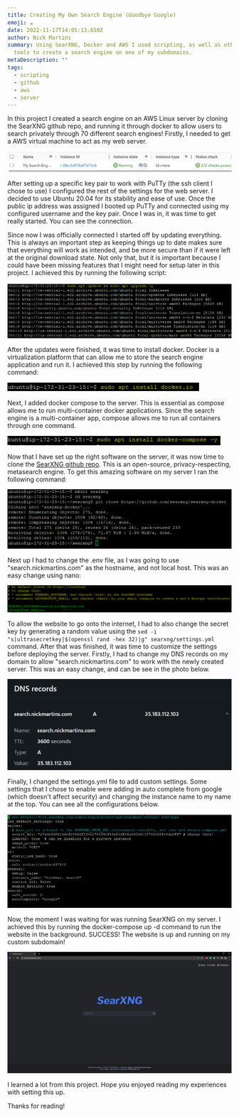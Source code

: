 ```yaml
---
title: Creating My Own Search Engine (Goodbye Google)
emoji: ☁️
date: 2022-11-17T14:05:13.650Z
author: Nick Martins
summary: Using SearXNG, Docker and AWS I used scripting, as well as other DevOps
  tools to create a search engine on one of my subdomains.
metaDescription: ""
tags:
  - scripting
  - github
  - aws
  - server
---
```

I﻿n this project I created a search engine on an AWS Linux server by cloning the SearXNG github repo, and running it through docker to allow users to search privately through 70 different search engines! Firstly, I needed to get a AWS virtual machine to act as my web server.

![VM Instance](/static/img/virtual-machine-.png "AWS Virtual Machine Instance")

After setting up a specific key pair to work with PuTTy (the ssh client I chose to use) I configured the rest of the settings for the web server. I decided to use Ubuntu 20.04 for its stability and ease of use. Once the public ip address was assigned I booted up PuTTy and connected using my configured username and the key pair. Once I was in, it was time to get really started. You can see the connection.

Since now I was officially connected I started off by updating everything. This is always an important step as keeping things up to date makes sure that everything will work as intended, and be more secure than if it were left at the original download state. Not only that, but it is important because I could have been missing features that I might need for setup later in this project. I achieved this by running the following script:

![](/static/img/update.png)

After the updates were finished, it was time to install docker. Docker is a virtualization platform that can allow me to store the search engine application and run it. I achieved this step by running the following command:

![](/static/img/docker.png)

N﻿ext, I added docker compose to the server. This is essential as compose allows me to run multi-container docker applications. Since the search engine is a multi-container app, compose allows me to run all containers through one command.

![](/static/img/dockercompose.png)

N﻿ow that I have set up the right software on the server, it was now time to clone the [SearXNG github repo](https://github.com/searxng/searxng). This is an open-source, privacy-respecting, metasearch engine. To get this amazing software on my server I ran the following command:

![](/static/img/git-clone.png)

N﻿ext up I had to change the .env file, as I was going to use "search.nickmartins.com" as the hostname, and not local host. This was an easy change using nano:

![](/static/img/nano.png)

T﻿o allow the website to go onto the internet, I had to also change the secret key by generating a random value using the `sed -i "s|ultrasecretkey|$(openssl rand -hex 32)|g" searxng/settings.yml` command. After that was finished, it was time to customize the settings before deploying the server. Firstly, I had to change my DNS records on my domain to allow "search.nickmartins.com" to work with the newly created server. This was an easy change, and can be see in the photo below.

![](/static/img/dns-record.png)

F﻿inally, I changed the settings.yml file to add custom settings. Some settings that I chose to enable were adding in auto complete from google (which doesn't affect security) and changing the instance name to my name at the top. You can see all the configurations below.

![](/static/img/screenshot-2022-11-22-143734.png)

N﻿ow, the moment I was waiting for was running SearXNG on my server. I achieved this by running the docker-compose up -d command to run the website in the background. SUCCESS! The website is up and running on my custom subdomain!

![](/static/img/final-product.png)

I﻿ learned a lot from this project. Hope you enjoyed reading my experiences with setting this up. 

T﻿hanks for reading!
